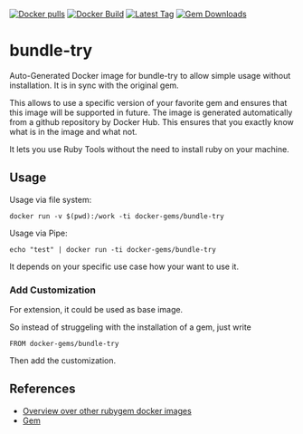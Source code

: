 [![Docker pulls](https://img.shields.io/docker/pulls/rubygem/bundle-try.svg)](https://hub.docker.com/r/rubygem/bundle-try/)
[![Docker Build](https://img.shields.io/docker/automated/rubygem/bundle-try.svg)](https://hub.docker.com/r/rubygem/bundle-try/)
[![Latest Tag](https://img.shields.io/github/tag/docker-rubygem/bundle-try.svg)](https://hub.docker.com/r/rubygem/bundle-try/)
[![Gem Downloads](https://img.shields.io/gem/dt/bundle-try.svg)](https://rubygems.org/gems/bundle-try/)
# bundle-try

Auto-Generated Docker image for bundle-try to allow simple usage without installation.
It is in sync with the original gem.

This allows to use a specific version of your favorite gem and ensures that this image will be supported in future.
The image is generated automatically from a github repository by Docker Hub.
This ensures that you exactly know what is in the image and what not.

It lets you use Ruby Tools without the need to install ruby on your machine.

## Usage

Usage via file system:

`docker run -v $(pwd):/work -ti docker-gems/bundle-try`

Usage via Pipe:

`echo "test" | docker run -ti docker-gems/bundle-try`

It depends on your specific use case how your want to use it.

### Add Customization

For extension, it could be used as base image.

So instead of struggeling with the installation of a gem, just write

`FROM docker-gems/bundle-try`

Then add the customization.

## References

 - [Overview over other rubygem docker images](https://github.com/thinkbot/docker-rubygem)
 - [Gem](https://rubygems.org/gems/bundle-try/)
